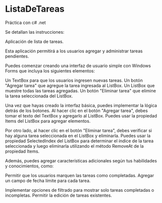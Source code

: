 # ListaDeTareas
Práctica con c# .net

Se detallan las instrucciones:

Aplicación de lista de tareas. 

Esta aplicación permitirá a los usuarios agregar y administrar tareas pendientes.

Puedes comenzar creando una interfaz de usuario simple con Windows Forms que incluya los siguientes elementos:

Un TextBox para que los usuarios ingresen nuevas tareas.
Un botón "Agregar tarea" que agregue la tarea ingresada al ListBox.
Un ListBox que muestre todas las tareas agregadas.
Un botón "Eliminar tarea" que elimine la tarea seleccionada del ListBox.

Una vez que hayas creado la interfaz básica, puedes implementar la lógica detrás de los botones. 
Al hacer clic en el botón "Agregar tarea", debes tomar el texto del TextBox y agregarlo al ListBox. 
Puedes usar la propiedad Items del ListBox para agregar elementos.

Por otro lado, al hacer clic en el botón "Eliminar tarea", debes verificar si hay alguna tarea seleccionada en el ListBox y eliminarla. 
Puedes usar la propiedad SelectedIndex del ListBox para determinar el índice de la tarea seleccionada y 
luego eliminarla utilizando el método RemoveAt de la propiedad Items.

Además, puedes agregar características adicionales según tus habilidades y conocimientos, como:

Permitir que los usuarios marquen las tareas como completadas.
Agregar un campo de fecha límite para cada tarea.

Implementar opciones de filtrado para mostrar solo tareas completadas o incompletas.
Permitir la edición de tareas existentes.
